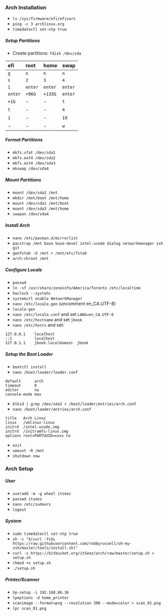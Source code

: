 ### Arch Installation

- `ls /sys/firmware/efi/efivars`
- `ping -c 3 archlinux.org`
- `timedatectl set-ntp true`

##### Setup Partitions

- Create partitions: `fdisk /dev/sda`

|efi    |root   |home   |swap   |
|:------|:------|:------|:------|
|`g`    |`n`    |`n`    |`n`    |
|`n`    |`2`    |`3`    |`4`    |
|`1`    |`enter`|`enter`|`enter`|
|`enter`|`+96G` |`+135G`|`enter`|
|`+1G`  |-      |-      |`t`    |
|`t`    |-      |-      |`4`    |
|`1`    |-      |-      |`19`   |
|-      |-      |-      |`w`    |

##### Format Partitions

- `mkfs.vfat /dev/sda1`
- `mkfs.ext4 /dev/sda2`
- `mkfs.ext4 /dev/sda3`
- `mkswap /dev/sda4`

##### Mount Partitions

- `mount /dev/sda2 /mnt`
- `mkdir /mnt/boot /mnt/home`
- `mount /dev/sda1 /mnt/boot`
- `mount /dev/sda3 /mnt/home`
- `swapon /dev/sda4`

##### Install Arch

- `nano /etc/pacman.d/mirrorlist`
- `pacstrap /mnt base base-devel intel-ucode dialog networkmanager zsh git`
- `genfstab -U /mnt > /mnt/etc/fstab`
- `arch-chroot /mnt`

##### Configure Locale

- `passwd`
- `ln -sf /usr/share/zoneinfo/America/Toronto /etc/localtime`
- `hwclock --systohc`
- `systemctl enable NetworkManager`
- `nano /etc/locale.gen` (uncomment en_CA.UTF-8)
- `locale-gen`
- `nano /etc/locale.conf` and set `LANG=en_CA.UTF-8`
- `nano /etc/hostname` and set `jbook`
- `nano /etc/hosts` and set:

```
127.0.0.1    localhost
::1          localhost
127.0.1.1    jbook.localdomain  jbook
```

##### Setup the Boot Loader

- `bootctl install`
- `nano /boot/loader/loader.conf`

```
default      arch
timeout      0
editor       no
console-mode max
```

- `blkid | grep /dev/sda2 > /boot/loader/entries/arch.conf`
- `nano /boot/loader/entries/arch.conf`

```
title   Arch Linux
linux   /vmlinuz-linux
initrd  /intel-ucode.img
initrd  /initramfs-linux.img
options root=PARTUUID=xxxx rw
```

- `exit`
- `umount -R /mnt`
- `shutdown now`

### Arch Setup

##### User

- `useradd -m -g wheel itseez`
- `passwd itseez`
- `nano /etc/sudoers`
- `logout`

##### System

- `sudo timedatectl set-ntp true`
- `sh -c "$(curl -fsSL https://raw.githubusercontent.com/robbyrussell/oh-my-zsh/master/tools/install.sh)"`
- `curl -s https://bitbucket.org/itSeez/arch/raw/master/setup.sh > setup.sh`
- `chmod +x setup.sh`
- `./setup.sh`

##### Printer/Scanner

- `hp-setup -i 192.168.86.36`
- `lpoptions -d home_printer`
- `scanimage --format=png --resolution 300 --mode=color > scan_01.png`
- `lpr scan_01.png`
